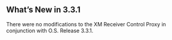 ## What’s New in 3.3.1

There were no modifications to the XM Receiver Control Proxy in conjunction with O.S. Release 3.3.1.